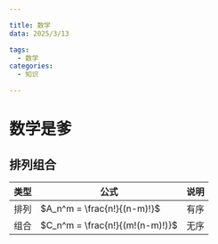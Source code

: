 ```yaml
---

title: 数学
data: 2025/3/13

tags:
  - 数学
categories:
  - 知识

---
```


# 数学是爹
## 排列组合

| 类型 | 公式 | 说明 |
| --- | --- | --- |
| 排列 | $A_n^m = \frac{n!}{(n-m)!}$ | 有序 |
| 组合 | $C_n^m = \frac{n!}{(m!(n-m)!)}$ | 无序 |